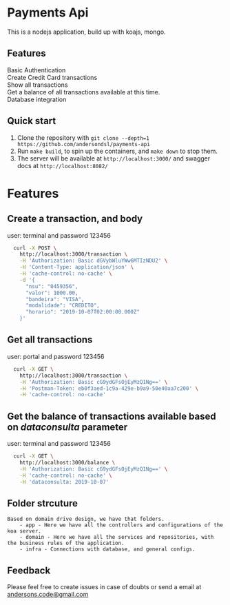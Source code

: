 # Payments Api

This is a nodejs application, build up with koajs, mongo.

## Features

<dl>
  <dt>Basic Authentication</dt>
  <dt>Create Credit Card transactions</dt>
  <dt>Show all transactions</dt>
  <dt>Get a balance of all transactions available at this time.</dt>
  <dt>Database integration</dt>
</dl>

## Quick start

1. Clone the repository with `git clone --depth=1 https://github.com/andersondsl/payments-api`
2. Run `make build`, to spin up the containers, and `make down` to stop them.
3. The server will be available at `http://localhost:3000/` and swagger docs at `http://localhost:8082/`

# Features

## Create a transaction, and body

user: terminal and password 123456

```bash
  curl -X POST \
    http://localhost:3000/transaction \
    -H 'Authorization: Basic dGVybWluYWw6MTIzNDU2' \
    -H 'Content-Type: application/json' \
    -H 'cache-control: no-cache' \
    -d '{
      "nsu": "0459356",
      "valor": 1000.00,
      "bandeira": "VISA",
      "modalidade": "CREDITO",
      "horario": "2019-10-07T02:00:00.000Z"
    }'
```

## Get all transactions

user: portal and password 123456

```bash
  curl -X GET \
    http://localhost:3000/transaction \
    -H 'Authorization: Basic cG9ydGFsOjEyMzQ1Ng==' \
    -H 'Postman-Token: eb0f3aed-1c9a-429e-b9a9-50e40aa7c200' \
    -H 'cache-control: no-cache'
```

## Get the balance of transactions available based on _dataconsulta_ parameter
user: terminal and password 123456

```bash
  curl -X GET \
    http://localhost:3000/balance \
    -H 'Authorization: Basic cG9ydGFsOjEyMzQ1Ng==' \
    -H 'cache-control: no-cache' \
    -H 'dataconsulta: 2019-10-07'
```

## Folder strcuture

    Based on domain drive design, we have that folders.
        - app - Here we have all the controllers and configurations of the koa server.
        - domain - Here we have all the services and repositories, with the business rules of the application.
        - infra - Connections with database, and general configs.

## Feedback

Please feel free to create issues in case of doubts or send a email at andersons.code@gmail.com
